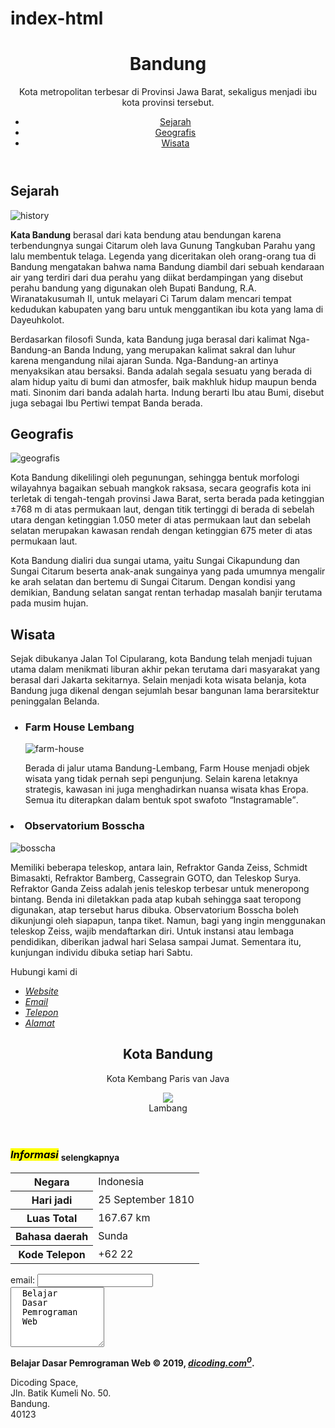 # index-html
<!DOCTYPE html>
<html>
  <head>
    <meta charset="utf-8">
    <title>Halaman Profil Bandung</title>
  </head>
  <body>
<header>
    <h1>Bandung</h1>
    <p>
      Kota metropolitan terbesar di Provinsi Jawa Barat, sekaligus menjadi ibu
      kota provinsi tersebut.
    </p>
    
  <nav>
    <ul>
      <li>
        <a href="#Sejarah">Sejarah</a>
      </li>
      <li>
        <a href="#Geografis">Geografis</a>
      </li>
      <li>
        <a href="#Wisata">Wisata</a>
      </li>
    </ul>
  </nav>
</header>

<main>
 <div id="content">
   <article id="Sejarah">
    <h2>Sejarah</h2>
    <img src="assets/image/history.jpg" alt="history" />
    <p>
      <strong>Kata Bandung</strong> berasal dari kata bendung atau bendungan karena terbendungnya
      sungai Citarum oleh lava Gunung Tangkuban Parahu yang lalu membentuk
      telaga. Legenda yang diceritakan oleh orang-orang tua di Bandung
      mengatakan bahwa nama Bandung diambil dari sebuah kendaraan air yang
      terdiri dari dua perahu yang diikat berdampingan yang disebut perahu
      bandung yang digunakan oleh Bupati Bandung, R.A. Wiranatakusumah II, untuk
      melayari Ci Tarum dalam mencari tempat kedudukan kabupaten yang baru untuk
      menggantikan ibu kota yang lama di Dayeuhkolot.
    </p>
    <p>
      Berdasarkan filosofi Sunda, kata Bandung juga berasal dari kalimat
      Nga-Bandung-an Banda Indung, yang merupakan kalimat sakral dan luhur
      karena mengandung nilai ajaran Sunda. Nga-Bandung-an artinya menyaksikan
      atau bersaksi. Banda adalah segala sesuatu yang berada di alam hidup yaitu
      di bumi dan atmosfer, baik makhluk hidup maupun benda mati. Sinonim dari
      banda adalah harta. Indung berarti Ibu atau Bumi, disebut juga sebagai Ibu
      Pertiwi tempat Banda berada.
    </p>
   </article>
 
   <article id="Geografis">
    <h2>Geografis</h2>
    <img src="assets/image/geografis.jpg" alt="geografis" />
    <p>
      Kota Bandung dikelilingi oleh pegunungan, sehingga bentuk morfologi
      wilayahnya bagaikan sebuah mangkok raksasa, secara geografis kota ini
      terletak di tengah-tengah provinsi Jawa Barat, serta berada pada
      ketinggian ±768 m di atas permukaan laut, dengan titik tertinggi di berada
      di sebelah utara dengan ketinggian 1.050 meter di atas permukaan laut dan
      sebelah selatan merupakan kawasan rendah dengan ketinggian 675 meter di
      atas permukaan laut.
    </p>
    <p>
      Kota Bandung dialiri dua sungai utama, yaitu Sungai Cikapundung dan Sungai
      Citarum beserta anak-anak sungainya yang pada umumnya mengalir ke arah
      selatan dan bertemu di Sungai Citarum. Dengan kondisi yang demikian,
      Bandung selatan sangat rentan terhadap masalah banjir terutama pada musim
      hujan.
    </p>
   </article>

   <article id="Wisata">
    <h2>Wisata</h2>
    <p>
      Sejak dibukanya Jalan Tol Cipularang, kota Bandung telah menjadi tujuan
      utama dalam menikmati liburan akhir pekan terutama dari masyarakat yang
      berasal dari Jakarta sekitarnya. Selain menjadi kota wisata belanja, kota
      Bandung juga dikenal dengan sejumlah besar bangunan lama berarsitektur
      peninggalan Belanda.
    </p>
    
 <section>   
  <ul>
    <h3><li>Farm House Lembang</li></h3>
    <img src="assets/image/farm-house.jpg" alt="farm-house" />
    <p>
      Berada di jalur utama Bandung-Lembang, Farm House menjadi objek wisata
      yang tidak pernah sepi pengunjung. Selain karena letaknya strategis,
      kawasan ini juga menghadirkan nuansa wisata khas Eropa. Semua itu
      diterapkan dalam bentuk spot swafoto <q>Instagramable</q>.
    </p>
  </section> 
 
  <section>
    <h3><li>Observatorium Bosscha</li></h3>
    <img src="assets/image/bosscha.jpg" alt="bosscha" />
    <p>
      Memiliki beberapa teleskop, antara lain, Refraktor Ganda Zeiss, Schmidt
      Bimasakti, Refraktor Bamberg, Cassegrain GOTO, dan Teleskop Surya.
      Refraktor Ganda Zeiss adalah jenis teleskop terbesar untuk meneropong
      bintang. Benda ini diletakkan pada atap kubah sehingga saat teropong
      digunakan, atap tersebut harus dibuka. Observatorium Bosscha boleh
      dikunjungi oleh siapapun, tanpa tiket. Namun, bagi yang ingin menggunakan
      teleskop Zeiss, wajib mendaftarkan diri. Untuk instansi atau lembaga
      pendidikan, diberikan jadwal hari Selasa sampai Jumat. Sementara itu,
      kunjungan individu dibuka setiap hari Sabtu.
    </ul>
  </section>
</article>

  <section>
    <p>Hubungi kami di</p>
<ul>
  <li><a href="https://mrid-co.github.io"><em>Website</em></a></li>
  <li><a href="midho965@gmail.com"><em>Email</em></a></li>
  <li><a href="088210761515"><em>Telepon</em></a></li>
  <li><a href="#address"><em>Alamat</em></a></li>
</ul>
    </p>
  </section>
</div>

 <aside>
  <article>
    <header>
  <h2>Kota Bandung</h2>
    <p>Kota Kembang Paris van Java</p>
    <figure>
      <img src="assets/image/Bandung_coa.png">
      <figcaption>Lambang</figcaption>
    </figure>
  </header>
   <section>

   </section>
    </article>
  </aside>
</main>

<h3><mark><dfn>Informasi</dfn></mark> <sub>selengkapnya</sub></h3>
<table>
  <tr>
    <th>Negara</th>
    <td>Indonesia</td>
  </tr>
  <tr>
    <th>Hari jadi</th>
    <td>25 September 1810</td>
  </tr>
  <tr>
    <th>Luas Total</th>
    <td>167.67 km</td>
  </tr>
  <tr>
    <th>Bahasa daerah</th>
    <td>Sunda</td>
  </tr>
  <tr>
    <th>Kode Telepon</th>
    <td>+62 22</td>
  </tr>
</table>

<div>
  email:
  <input text="email ./">
</div>
<textarea rows="6" cols="16">
  Belajar
  Dasar
  Pemrograman
  Web
  </textarea>
<footer>
    <p><strong>Belajar Dasar Pemrograman Web &#169; 2019, <cite><a href="https://dicoding.com">dicoding.com<sup>0</sup></a></cite>.</strong></p>
    <p>
      Dicoding Space,<br>
      Jln. Batik Kumeli No. 50.<br>
      Bandung.<br>
      40123<br>
      </p>
  </footer>
  </body>
</html>
